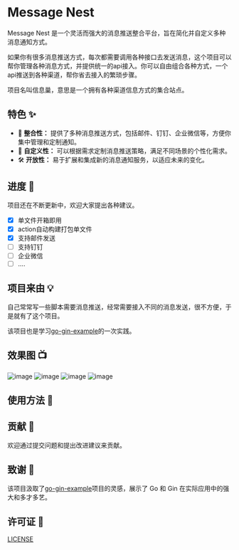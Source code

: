 # Message Nest

Message Nest 是一个灵活而强大的消息推送整合平台，旨在简化并自定义多种消息通知方式。

如果你有很多消息推送方式，每次都需要调用各种接口去发送消息，这个项目可以帮你管理各种消息方式，并提供统一的api接入。你可以自由组合各种方式，一个api推送到各种渠道，帮你省去接入的繁琐步骤。

项目名叫信息巢，意思是一个拥有各种渠道信息方式的集合站点。


## 特色 ✨

- 🔄 **整合性：** 提供了多种消息推送方式，包括邮件、钉钉、企业微信等，方便你集中管理和定制通知。
- 🎨 **自定义性：** 可以根据需求定制消息推送策略，满足不同场景的个性化需求。
- 🛠 **开放性：** 易于扩展和集成新的消息通知服务，以适应未来的变化。


## 进度 🔨
项目还在不断更新中，欢迎大家提出各种建议。

- [x] 单文件开箱即用
- [x] action自动构建打包单文件
- [x] 支持邮件发送
- [ ] 支持钉钉
- [ ] 企业微信
- [ ] ....

## 项目来由 💡
自己常常写一些脚本需要消息推送，经常需要接入不同的消息发送，很不方便，于是就有了这个项目。

该项目也是学习[go-gin-example](https://github.com/eddycjy/go-gin-example)的一次实践。

## 效果图 📺
![image](https://github.com/EngiGu/Message-Nest/assets/24751376/51bfae66-2671-418d-8af6-fdab53b3a763)
![image](https://github.com/EngiGu/Message-Nest/assets/24751376/f71a2e65-4fbb-4937-aaf7-7841a5b6b2a8)
![image](https://github.com/EngiGu/Message-Nest/assets/24751376/18558e0f-8fcd-40e9-aace-e642260fe229)
![image](https://github.com/EngiGu/Message-Nest/assets/24751376/aef58d51-7806-43a8-b98c-1f89cd075a38)


## 使用方法 🚀

## 贡献 🤝
欢迎通过提交问题和提出改进建议来贡献。

## 致谢 🙏
该项目汲取了[go-gin-example](https://github.com/eddycjy/go-gin-example)项目的灵感，展示了 Go 和 Gin 在实际应用中的强大和多才多艺。

## 许可证 📝
[LICENSE](LICENSE)

